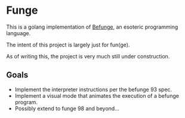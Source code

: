 # Funge

This is a golang implementation of [Befunge](https://en.wikipedia.org/wiki/Befunge), an esoteric programming language.

The intent of this project is largely just for fun(ge).

As of writing this, the project is very much still under construction.

## Goals

 - Implement the interpreter instructions per the befunge 93 spec.
 - Implement a visual mode that animates the execution of a befunge program.
 - Possibly extend to funge 98 and beyond...
 
